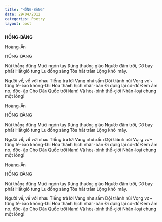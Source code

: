```yaml
---
title: "HỒNG-BÀNG"
date: 29/04/2012
categories: Poetry
layout: post
---
```


**HỒNG-BÀNG**

Hoàng-Ân

HỒNG-BÀNG


Núi thẳng đứng
Mười ngón tay
Dựng thương giáo
Ngược đâm trời,
Cờ bay phất
Hất gió tung
Lư đồng sáng
Tỏa hắt trầm
Lộng khói mây.

Người về, về với nhau
Tiếng trả lời
Vang như sấm
Dội thành núi
Vọng vơ¬ từng tế-bào không-khí
Hóa thành hịch nhân-bản
Đi dựng lại cơ-đồ
Đem ấm no, độc-lập
Cho Dân Quốc trời Nam!
Và hòa-bình thế-giới
Nhân-loại chung một lòng!

Hoàng-Ân

HỒNG-BÀNG


Núi thẳng đứng
Mười ngón tay
Dựng thương giáo
Ngược đâm trời,
Cờ bay phất
Hất gió tung
Lư đồng sáng
Tỏa hắt trầm
Lộng khói mây.

Người về, về với nhau
Tiếng trả lời
Vang như sấm
Dội thành núi
Vọng vơ¬ từng tế-bào không-khí
Hóa thành hịch nhân-bản
Đi dựng lại cơ-đồ
Đem ấm no, độc-lập
Cho Dân Quốc trời Nam!
Và hòa-bình thế-giới
Nhân-loại chung một lòng!

Hoàng-Ân

HỒNG-BÀNG


Núi thẳng đứng
Mười ngón tay
Dựng thương giáo
Ngược đâm trời,
Cờ bay phất
Hất gió tung
Lư đồng sáng
Tỏa hắt trầm
Lộng khói mây.

Người về, về với nhau
Tiếng trả lời
Vang như sấm
Dội thành núi
Vọng vơ¬ từng tế-bào không-khí
Hóa thành hịch nhân-bản
Đi dựng lại cơ-đồ
Đem ấm no, độc-lập
Cho Dân Quốc trời Nam!
Và hòa-bình thế-giới
Nhân-loại chung một lòng!
